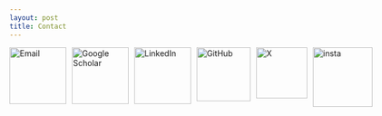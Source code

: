 ```yaml
---
layout: post
title: Contact
---
```

 <!-- <p>E-mail: erencuruk@gmail.com</p>-->

<!--<p>Phone: +90 (232) 311 53 09</p>-->

<div style="display: flex; gap: 10px;">
  <a href="mailto:eyildiz8@gatech.edu, eren.ey.yildiz@gmail.com">
    <img src="{{ site.baseurl }}/assets/images/email.png" alt="Email" width="100"/>
  </a>
  <a href="https://scholar.google.com/citations?hl=en&authuser=1&user=b_KYI84AAAAJ">
    <img src="{{ site.baseurl }}/assets/images/Gscholar.png" alt="Google Scholar" width="100"/>
  </a>
  <a href="https://www.linkedin.com/in/eren-y%C4%B1ld%C4%B1z-3376b5101/">
    <img src="{{ site.baseurl }}/assets/images/linkedin.png" alt="LinkedIn" width="100"/>
  </a>
  <a href="https://github.com/erenyildiz33/">
    <img src="{{ site.baseurl }}/assets/images/github-logo_1.png" alt="GitHub" width="95"/>
  </a>
    <a href="https://x.com/erencuruk/">
    <img src="{{ site.baseurl }}/assets/images/X.png" alt="X" width="90"/>
  </a>
    <a href="https://x.com/erencuruk/">
    <img src="{{ site.baseurl }}/assets/images/instagram.png" alt="insta" width="105"/>
  </a>
</div>
